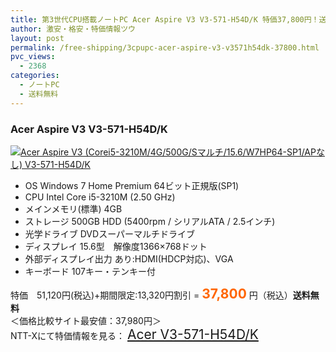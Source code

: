 ```yaml
---
title: 第3世代CPU搭載ノートPC Acer Aspire V3 V3-571-H54D/K 特価37,800円！送料無料！
author: 激安・格安・特価情報ツウ
layout: post
permalink: /free-shipping/3cpupc-acer-aspire-v3-v3571h54dk-37800.html
pvc_views:
  - 2368
categories:
  - ノートPC
  - 送料無料
---
```

### Acer Aspire V3 V3-571-H54D/K

<div class="img-bg2 img_L">
  <a href="http://px.a8.net/svt/ejp?a8mat=ZYP6S+8IMA3E+S1Q+BWGDT&a8ejpredirect=http://nttxstore.jp/_II_EI13992426" target="_blank" title="Acer Aspire V3 (Corei5-3210M/4G/500G/Sマルチ/15.6/W7HP64-SP1/APなし) V3-571-H54D/K"><img src="http://i2.wp.com/image.nttxstore.jp/l2_images/E/EI/EI13992426.jpg?resize=120%2C120" border="0" alt="Acer Aspire V3 (Corei5-3210M/4G/500G/Sマルチ/15.6/W7HP64-SP1/APなし) V3-571-H54D/K" style="border: 0pt none;" data-recalc-dims="1" /></a>
</div>

<!--more-->

  * OS Windows 7 Home Premium 64ビット正規版(SP1)
  * CPU Intel Core i5-3210M (2.50 GHz)
  * メインメモリ(標準) 4GB
  * ストレージ 500GB HDD (5400rpm / シリアルATA / 2.5インチ)
  * 光学ドライブ DVDスーパーマルチドライブ
  * ディスプレイ 15.6型　解像度1366×768ドット
  * 外部ディスプレイ出力 あり:HDMI(HDCP対応)、VGA
  * キーボード 107キー・テンキー付

特価　51,120円(税込)+期間限定:13,320円割引 = <span style="color: #ff6600; font-size: 150%;"><strong>37,800</strong></span> 円（税込）**送料無料**  
＜価格比較サイト最安値：37,980円＞  
NTT-Xにて特価情報を見る： <span style="font-size: 150%;"><a href="http://px.a8.net/svt/ejp?a8mat=ZYP6S+8IMA3E+S1Q+BWGDT&a8ejpredirect=http://nttxstore.jp/_II_EI13992426" target="_blank">Acer V3-571-H54D/K</a></span>